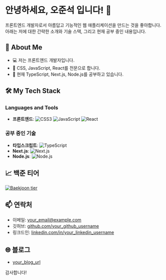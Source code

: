# 안녕하세요, 오준석 입니다! 👋

프론트엔드 개발자로서 아름답고 기능적인 웹 애플리케이션을 만드는 것을 좋아합니다. 아래는 저에 대한 간략한 소개와 기술 스택, 그리고 현재 공부 중인 내용입니다.

## 🚀 About Me

- 💻 저는 프론트엔드 개발자입니다.
- 🎨 CSS, JavaScript, React를 전문으로 합니다.
- 🌱 현재 TypeScript, Next.js, Node.js를 공부하고 있습니다.

## 🛠️ My Tech Stack

### Languages and Tools

- **프론트엔드**: 
  ![CSS3](https://img.shields.io/badge/-CSS3-1572B6?style=flat-square&logo=css3&logoColor=white)
  ![JavaScript](https://img.shields.io/badge/-JavaScript-F7DF1E?style=flat-square&logo=javascript&logoColor=black)
  ![React](https://img.shields.io/badge/-React-61DAFB?style=flat-square&logo=react&logoColor=black)

### 공부 중인 기술

- **타입스크립트**: 
  ![TypeScript](https://img.shields.io/badge/-TypeScript-007ACC?style=flat-square&logo=typescript&logoColor=white)
- **Next.js**: 
  ![Next.js](https://img.shields.io/badge/-Next.js-000000?style=flat-square&logo=nextdotjs&logoColor=white)
- **Node.js**: 
  ![Node.js](https://img.shields.io/badge/-Node.js-339933?style=flat-square&logo=nodedotjs&logoColor=white)

## 📈 백준 티어

[![Baekjoon tier](http://mazassumnida.wtf/api/v2/generate_badge?boj=your_baekjoon_id)](https://solved.ac/ojspp41)

## 📫 연락처

- 이메일: your_email@example.com
- 깃허브: [github.com/your_github_username](https://github.com/your_github_username)
- 링크드인: [linkedin.com/in/your_linkedin_username](https://www.linkedin.com/in/your_linkedin_username)

## 🌐 블로그

- [your_blog_url](https://your_blog_url)

감사합니다!
